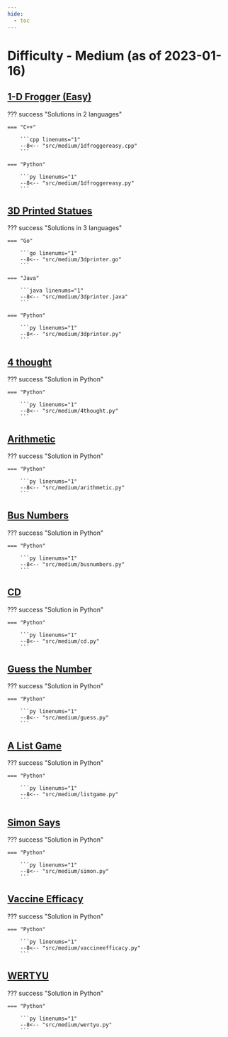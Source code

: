 ```yaml
---
hide:
  - toc
---
```


# Difficulty - Medium (as of 2023-01-16)

## [1-D Frogger (Easy)](https://open.kattis.com/problems/1dfroggereasy)

??? success "Solutions in 2 languages"

    === "C++"

        ```cpp linenums="1"
        --8<-- "src/medium/1dfroggereasy.cpp"
        ```

    === "Python"

        ```py linenums="1"
        --8<-- "src/medium/1dfroggereasy.py"
        ```

## [3D Printed Statues](https://open.kattis.com/problems/3dprinter)

??? success "Solutions in 3 languages"

    === "Go"

        ```go linenums="1"
        --8<-- "src/medium/3dprinter.go"
        ```

    === "Java"

        ```java linenums="1"
        --8<-- "src/medium/3dprinter.java"
        ```

    === "Python"

        ```py linenums="1"
        --8<-- "src/medium/3dprinter.py"
        ```

## [4 thought](https://open.kattis.com/problems/4thought)

??? success "Solution in Python"

    === "Python"

        ```py linenums="1"
        --8<-- "src/medium/4thought.py"
        ```

## [Arithmetic](https://open.kattis.com/problems/arithmetic)

??? success "Solution in Python"

    === "Python"

        ```py linenums="1"
        --8<-- "src/medium/arithmetic.py"
        ```

## [Bus Numbers](https://open.kattis.com/problems/busnumbers)

??? success "Solution in Python"

    === "Python"

        ```py linenums="1"
        --8<-- "src/medium/busnumbers.py"
        ```

## [CD](https://open.kattis.com/problems/cd)

??? success "Solution in Python"

    === "Python"

        ```py linenums="1"
        --8<-- "src/medium/cd.py"
        ```

## [Guess the Number](https://open.kattis.com/problems/guess)

??? success "Solution in Python"

    === "Python"

        ```py linenums="1"
        --8<-- "src/medium/guess.py"
        ```

## [A List Game](https://open.kattis.com/problems/listgame)

??? success "Solution in Python"

    === "Python"

        ```py linenums="1"
        --8<-- "src/medium/listgame.py"
        ```

## [Simon Says](https://open.kattis.com/problems/simon)

??? success "Solution in Python"

    === "Python"

        ```py linenums="1"
        --8<-- "src/medium/simon.py"
        ```

## [Vaccine Efficacy](https://open.kattis.com/problems/vaccineefficacy)

??? success "Solution in Python"

    === "Python"

        ```py linenums="1"
        --8<-- "src/medium/vaccineefficacy.py"
        ```

## [WERTYU](https://open.kattis.com/problems/wertyu)

??? success "Solution in Python"

    === "Python"

        ```py linenums="1"
        --8<-- "src/medium/wertyu.py"
        ```
